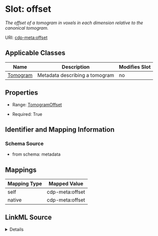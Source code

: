 

# Slot: offset


_The offset of a tomogram in voxels in each dimension relative to the canonical tomogram._



URI: [cdp-meta:offset](metadataoffset)



<!-- no inheritance hierarchy -->





## Applicable Classes

| Name | Description | Modifies Slot |
| --- | --- | --- |
| [Tomogram](Tomogram.md) | Metadata describing a tomogram |  no  |







## Properties

* Range: [TomogramOffset](TomogramOffset.md)

* Required: True





## Identifier and Mapping Information







### Schema Source


* from schema: metadata




## Mappings

| Mapping Type | Mapped Value |
| ---  | ---  |
| self | cdp-meta:offset |
| native | cdp-meta:offset |




## LinkML Source

<details>
```yaml
name: offset
description: The offset of a tomogram in voxels in each dimension relative to the
  canonical tomogram.
from_schema: metadata
rank: 1000
alias: offset
owner: Tomogram
domain_of:
- Tomogram
range: TomogramOffset
required: true
inlined: true
inlined_as_list: true

```
</details>